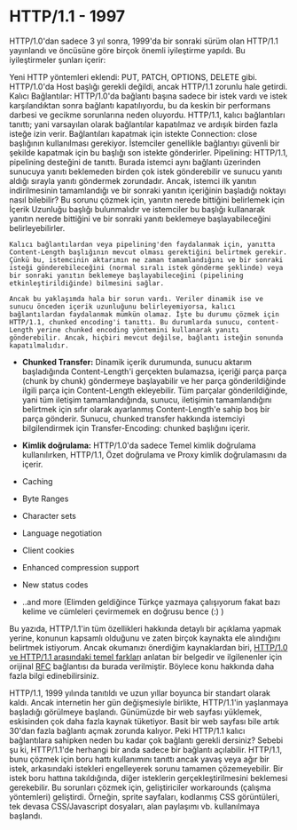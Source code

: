 # HTTP/1.1 - 1997

HTTP/1.0'dan sadece 3 yıl sonra, 1999'da bir sonraki sürüm olan HTTP/1.1 yayınlandı ve öncüsüne göre birçok önemli iyileştirme yapıldı. Bu iyileştirmeler şunları içerir:

Yeni HTTP yöntemleri eklendi: PUT, PATCH, OPTIONS, DELETE gibi.
HTTP/1.0'da Host başlığı gerekli değildi, ancak HTTP/1.1 zorunlu hale getirdi.
Kalıcı Bağlantılar: HTTP/1.0'da bağlantı başına sadece bir istek vardı ve istek karşılandıktan sonra bağlantı kapatılıyordu, bu da keskin bir performans darbesi ve gecikme sorunlarına neden oluyordu. HTTP/1.1, kalıcı bağlantıları tanıttı; yani varsayılan olarak bağlantılar kapatılmaz ve ardışık birden fazla isteğe izin verir. Bağlantıları kapatmak için istekte Connection: close başlığının kullanılması gerekiyor. İstemciler genellikle bağlantıyı güvenli bir şekilde kapatmak için bu başlığı son istekte gönderirler.
Pipelining: HTTP/1.1, pipelining desteğini de tanıttı. Burada istemci aynı bağlantı üzerinden sunucuya yanıtı beklemeden birden çok istek gönderebilir ve sunucu yanıtı aldığı sırayla yanıtı göndermek zorundadır. Ancak, istemci ilk yanıtın indirilmesinin tamamlandığı ve bir sonraki yanıtın içeriğinin başladığı noktayı nasıl bilebilir? Bu sorunu çözmek için, yanıtın nerede bittiğini belirlemek için İçerik Uzunluğu başlığı bulunmalıdır ve istemciler bu başlığı kullanarak yanıtın nerede bittiğini ve bir sonraki yanıtı beklemeye başlayabileceğini belirleyebilirler.

```
Kalıcı bağlantılardan veya pipelining'den faydalanmak için, yanıtta Content-Length başlığının mevcut olması gerektiğini belirtmek gerekir. Çünkü bu, istemcinin aktarımın ne zaman tamamlandığını ve bir sonraki isteği gönderebileceğini (normal sıralı istek gönderme şeklinde) veya bir sonraki yanıtın beklemeye başlayabileceğini (pipelining etkinleştirildiğinde) bilmesini sağlar.

Ancak bu yaklaşımda hala bir sorun vardı. Veriler dinamik ise ve sunucu önceden içerik uzunluğunu belirleyemiyorsa, kalıcı bağlantılardan faydalanmak mümkün olamaz. İşte bu durumu çözmek için HTTP/1.1, chunked encoding'i tanıttı. Bu durumlarda sunucu, content-Length yerine chunked encoding yöntemini kullanarak yanıtı gönderebilir. Ancak, hiçbiri mevcut değilse, bağlantı isteğin sonunda kapatılmalıdır.
```

- **Chunked Transfer:** Dinamik içerik durumunda, sunucu aktarım başladığında Content-Length'i gerçekten bulamazsa, içeriği parça parça (chunk by chunk) göndermeye başlayabilir ve her parça gönderildiğinde ilgili parça için Content-Length ekleyebilir. Tüm parçalar gönderildiğinde, yani tüm iletişim tamamlandığında, sunucu, iletişimin tamamlandığını belirtmek için sıfır olarak ayarlanmış Content-Length'e sahip boş bir parça gönderir. Sunucu, chunked transfer hakkında istemciyi bilgilendirmek için Transfer-Encoding: chunked başlığını içerir.

- **Kimlik doğrulama:** HTTP/1.0'da sadece Temel kimlik doğrulama kullanılırken, HTTP/1.1, Özet doğrulama ve Proxy kimlik doğrulamasını da içerir.

- Caching

- Byte Ranges

- Character sets

- Language negotiation

- Client cookies

- Enhanced compression support

- New status codes

- ..and more (Elimden geldiğince Türkçe yazmaya çalışıyorum fakat bazı kelime ve cümleleri çevirmemek en doğrusu bence (:) )

Bu yazıda, HTTP/1.1'in tüm özellikleri hakkında detaylı bir açıklama yapmak yerine, konunun kapsamlı olduğunu ve zaten birçok kaynakta ele alındığını belirtmek istiyorum. Ancak okumanızı önerdiğim kaynaklardan biri, [HTTP/1.0 ve HTTP/1.1 arasındaki temel farklar](https://www.ra.ethz.ch/cdstore/www8/data/2136/pdf/pd1.pdf)ı anlatan bir belgedir ve ilgilenenler için orijinal [RFC](https://www.rfc-editor.org/rfc/rfc2616) bağlantısı da burada verilmiştir. Böylece konu hakkında daha fazla bilgi edinebilirsiniz.

HTTP/1.1, 1999 yılında tanıtıldı ve uzun yıllar boyunca bir standart olarak kaldı. Ancak internetin her gün değişmesiyle birlikte, HTTP/1.1'in yaşlanmaya başladığı görülmeye başlandı. Günümüzde bir web sayfası yüklemek, eskisinden çok daha fazla kaynak tüketiyor. Basit bir web sayfası bile artık 30'dan fazla bağlantı açmak zorunda kalıyor. Peki HTTP/1.1 kalıcı bağlantılara sahipken neden bu kadar çok bağlantı gerekli dersiniz? Sebebi şu ki, HTTP/1.1'de herhangi bir anda sadece bir bağlantı açılabilir. HTTP/1.1, bunu çözmek için boru hattı kullanımını tanıttı ancak yavaş veya ağır bir istek, arkasındaki istekleri engelleyerek sorunu tamamen çözemeyebilir. Bir istek boru hattına takıldığında, diğer isteklerin gerçekleştirilmesini beklemesi gerekebilir. Bu sorunları çözmek için, geliştiriciler workarounds (çalışma yöntemleri) geliştirdi. Örneğin, sprite sayfaları, kodlanmış CSS görüntüleri, tek devasa CSS/Javascript dosyaları, alan paylaşımı vb. kullanılmaya başlandı.

